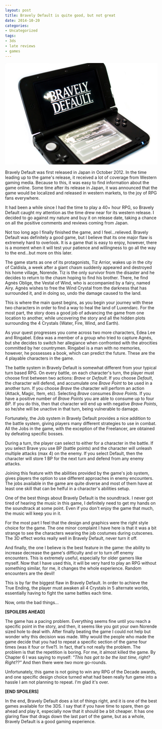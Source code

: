 ```yaml
---
layout: post
title: Bravely Default is quite good, but not great
date: 2014-10-20
categories:
- Uncategorized
tags:
- 3ds
- late reviews
- games
---
```

<img class="img-responsive" src="/_assets/141020/bravelydefault.jpg" alt="Bravely Default">

Bravely Default was first released in Japan in October 2012. In the time leading up to the game's release, it received a lot of coverage from Western gaming media. Because to this, it was easy to find information about the game online. Some time after its release in Japan, it was announced that the game would be localized and released in western markets, to the joy of RPG fans everywhere.

It had been a while since I had the time to play a 40+ hour RPG, so Bravely Default caught my attention as the time drew near for its western release. I decided to go against my nature and buy it on release date, taking a chance on all the positive comments and reviews coming from Japan.

<!--more-->

Not too long ago I finally finished the game, and I feel...relieved. Bravely Default was definitely a good game, but I believe that its one major flaw is extremely hard to overlook. It is a game that is easy to enjoy, however, there is a moment when it will test your patience and willingness to go all the way to the end...but more on this later.

The game starts as one of its protagonists, Tiz Arrior, wakes up in the city of Caldisla, a week after a giant chasm suddenly appeared and destroyed his home village, Norende. Tiz is the only survivor from the disaster and he decides to return to the chasm hoping to find his brother. There, he find Agnès Oblige, the Vestal of Wind, who is accompanied by a fairy, named Airy. Agnès wishes to free the Wind Crystal from the darkness that has surrounded it, and in doing so, undo the damage caused to the land.

This is where the main quest begins, as you begin your journey with these two characters in order to find a way to heal the land of Luxendarc. For the most part, the story does a good job of advancing the game from one location to another, while uncovering the story and all the hidden plots surrounding the 4 Crystals (Water, Fire, Wind, and Earth).

As your quest progresses you come across two more characters, Edea Lee and Ringabel. Edea was a member of a group who tried to capture Agnés, but she decides to switch her allegiance when confronted with the atrocities committed by her countrymen. Ringabel is a man with no memories, however, he possesses a book, which can predict the future. These are the 4 playable characters in the game.

The battle system in Bravely Default is somewhat different from your typical turn based RPG. On every battle, on each character's turn, the player must choose first between two actions: <em>Brave</em> or <em>Default</em>. If you choose <em>Default</em>, the character will defend, and accumulate one <em>Brave Point</em> to be used in a another turn. If you choose <em>Brave</em> the character will perform an action (Attack, Magic, Item, etc). Selecting <em>Brave</em> consumes <em>Brave Points</em>. If you have a positive number of <em>Brave Points</em> you are able to consume up to four <em>BP</em>. If you do this, then that character will end up with negative <em>Brave Points</em>, so he/she will be unactive in that turn, being vulnerable to damage.

Fortunately, the Job system in Bravely Default provides a nice addition to the battle system, giving players many different strategies to use in combat. All the Jobs in the game, with the exception of the Freelancer, are obtained by defeating specific bosses.

During a turn, the player can select to either  for a character in the battle. If you select Brave you use BP (battle points) and the character will unleash multiple attacks (max 4) on the enemy. If you select Default, then the character will store 1 BP for the next turn and defend from any enemy attacks.

Joining this feature with the abilities provided by the game's job system, gives players the option to use different approaches in enemy encounters. The jobs available in the game are quite diverse and most of them have at least one skill that can be helful in a character's abilities setup.

One of the best things about Bravely Default is the soundtrack. I never got tired of hearing the music in this game, I definitely need to get my hands on the soundtrack at some point. Even if you don't enjoy the game that much, the music will keep you in it.

For the most part I feel that the design and graphics were the right style choice for the game. The one minor complaint I have here is that it was a bit strange to see the characters wearing the job costumes during cutscenes. The 3D effect works really well in Bravely Default, never turn it off.

And finally, the one I believe is the best feature in the game: the ability to increase decrease the game's difficulty and or to turn off enemy encounters. This is extremely useful, especially for older gamers like myself. Now that I have used this, it will be very hard to play an RPG without something similar, for me, it changes the whole experience. Random encounters are the devil!

This is by far the biggest flaw in Bravely Default. In order to achieve the True Ending, the player must awaken all 4 Crystals in 5 alternate worlds, essentially having to fight the same battles each time. 

Now, onto the bad things...

**[SPOILERS AHEAD]**

The game has a pacing problem. Everything seems fine until you reach a specific point in the story, and then, it seems like you got your own Norende sized hole to deal with.
After finally beating the game I could not help but wonder why this decision was made. Why would the people who made the game decide that you had to repeat a specific section of the game four times (was it four or five?). In fact, that's not really the problem. The problem is that the repetition is boring. For me, it almost killed the game.
By Chapter 6 I was saying to myself: <em>"This has got to be the last time, right? Right??"</em> And then there were <em>two</em> more go-rounds.

Unfortunately, this game is not going to win any RPG of the Decade awards, and one specific design choice turned what had been really fun game into a hassle I am not planning to repeat. I'm glad it's over.

**[END SPOILERS]**

In the end, Bravely Default does a lot of things right, and it is one of the best games available for the 3DS. I say that if you have time to spare, then go ahead and play it, especially now that it should be a bit cheaper. It has one glaring flaw that drags down the last part of the game, but as a whole, Bravely Default is a good gaming experience.
